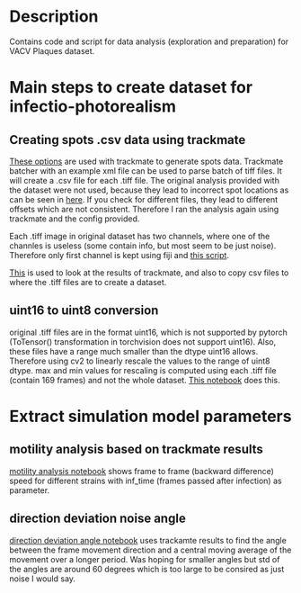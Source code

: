 # Description
Contains code and script for data analysis (exploration and preparation) for
VACV Plaques dataset.

# Main steps to create dataset for infectio-photorealism

## Creating spots .csv data using trackmate
[These options](./attachments/trackmate_configs.txt) are used with trackmate to
generate spots data. Trackmate batcher with an example xml file can be used to
parse batch of tiff files. It will create a .csv file for each .tiff file.
The original analysis provided with the dataset were not used, because they lead
to incorrect spot locations as can be seen in [here](./notebooks/0_read_spots_from_trackmate.ipynb).
If you check for different files, they lead to different offsets which are not
consistent. Therefore I ran the analysis again using trackmate and the config
provided.

Each .tiff image in original dataset has two channels, where one of the channles
is useless (some contain info, but most seem to be just noise). Therefore only
first channel is kept using fiji and [this script](./attachments/batch_first_channel.ijm).

[This](./notebooks/1_create_trackmate_spots_dataset.ipynb) is used to look at
the results of trackmate, and also to copy csv files to where the .tiff files are
to create a dataset.

## uint16 to uint8 conversion
original .tiff files are in the format uint16, which is not supported by pytorch
(ToTensor() transformation in torchvision does not support uint16).
Also, these files have a range much smaller than the dtype uint16 allows. Therefore
using cv2 to linearly rescale the values to the range of uint8 dtype. max and min
values for rescaling is computed using each .tiff file (contain 169 frames) and
not the whole dataset. [This notebook](./notebooks/2_plaque_u2tou1_and_statistics.ipynb) does this.

# Extract simulation model parameters

## motility analysis based on trackmate results
[motility analysis notebook](./notebooks/3_motility_analysis_from_trackmate_results.ipynb)
shows frame to frame (backward difference) speed for different strains with 
inf_time (frames passed after infection) as parameter.

## direction deviation noise angle
[direction deviation angle notebook](./notebooks/4_direction_deviation_angle_from_trackmate.ipynb)
uses trackamte results to find the angle between the frame movement direction and
a central moving average of the movement over a longer period. Was hoping for smaller
angles but std of the angles are around 60 degrees which is too large to be consired
as just noise I would say.